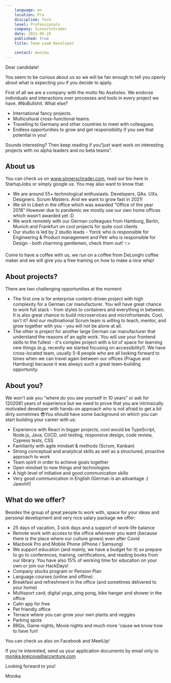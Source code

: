 ```yaml
---
    language: en
    location: Pra
    discipline: Tech
    level: Professionals
    company: SinnerSchrader
    date: 2021-05-25
    published: true
    title: Team Lead Developer

    contact: monika
---
```


Dear candidate!

You seem to be curious about us so we will be fair enough to tell you openly about what is expecting you if you decide to apply.

First of all we are a company with the motto No Assholes. We endorse individuals and interactions over processes and tools in every project we have. #NoBullshit. What else?

- International fancy projects.
- Multicultural cross-functional teams.
- Travelling to Germany and other countries to meet with colleagues.
- Endless opportunities to grow and get responsibility if you see that potential in you!

Sounds interesting? Then keep reading if you“just want work on interesting projects with no alpha leaders and no beta teams”.

## About us

You can check us on www.sinnerschrader.com, read our bio here in StartupJobs or simply google us. You may also want to know that:
- We are around 55+ technological enthusiasts. Developers. QAs. UXs. Designers. Scrum Masters. And we want to grow fast in 2021! 
- We sit in Libeň in the office which was awarded “Office of the year 2018” However due to pandemic we mostly use our own home offices which wasn't awarded yet :D 
- We work remotely with our German colleagues from Hamburg, Berlin, Munich and Frankfurt on cool projects for quite cool clients 
- Our studio is led by 2 studio leads - Yorck who is responsible for Engineering & Product management and Petr who is responsible for Design - both charming gentlemen, check them out! 👈

Come to have a coffee with us, we run on a coffee from DeLonghi coffee maker and we will give you a free training on how to make a nice whip! 

## About projects?

There are two challenging opportunities at the moment:
- The first one is for enterprise content-driven project with high complexity for a German car manufacturer. You will have great chance to work full stack - from styles to containers and everything in between. It is also great chance to build microservices and microfrontends. Cool, isn't it? And our multinational Scrum team is willing to teach, mentor, and grow together with you - you will not be alone at all.
- The other is project for another large German car manufacturer that understand the reasons of an agile work. You will use your frontend skills to the fullest - it's complex project with a lot of space for learning new things (e.g. recently we started focusing on accessibility!). We have cross-located team, usually 5-8 people who are all looking forward to times when we can travel again between our offices (Prague and Hamburg) because it was always such a great team-building opportunity.

## About you?

We won't ask you “where do you see yourself in 10 years” or ask for 1202081 years of experience but we need to prove that you are intrinsically motivated developer with hands-on approach who is not afraid to get a bit dirty sometimes 😎You should have some background on which you can start building your career with us:
- Experience with React in bigger projects, cool would be TypeScript, Node.js, Java, CI/CD, unit testing, responsive design, code review, Cypress tests, CSS
- Familiarity with agile mindset & methods (Scrum, Kanban)
- Strong conceptual and analytical skills as well as a structured, proactive approach to work
- Team spirit in order to achieve goals together
- Open mindset to new things and technologies
- A high level of initiative and good communication skills
- Very good communication in English (German is an advantage :) Jawohl!)

## What do we offer? 

Besides the group of great people to work with, space for your ideas and personal development and very nice salary package we offer:
- 25 days of vacation, 3 sick days and a support of work-life balance
- Remote work with access to the office whenever you want (because there is the place where our culture grows) even after Covid
- Macbook Pro and Mobile Phone (iPhone / Samsung)
- We support education (and mainly, we have a budget for it) so prepare to go to conferences, training, certifications, and reading books from our library. You have also 15% of working time for education on your own or join our HackDays!
- Company stocks program or Pension Plan
- Language courses (online and offline)
- Breakfast and refreshment in the office (and sometimes delivered to your home)
- Multisport card, digital yoga, ping pong, bike hanger and shower in the office
- Calm app for free
- Pet friendly office
- Terrace where you can grow your own plants and veggies
- Parking spots
- BBQs, Game nights, Movie nights and much more 'cause we know how to have fun!

You can check us also on Facebook and MeetUp!

If you're interested, send us your application documents by email only to <monika.krejcova@accenture.com>

Looking forward to you!  

Monika

